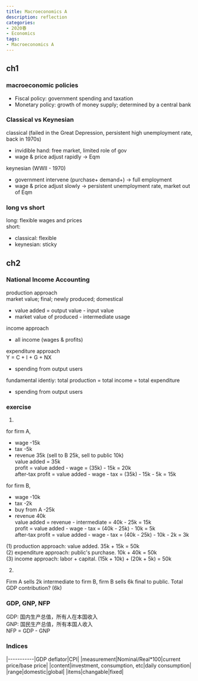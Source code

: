 ```yaml
---
title: Macroeconomics A
description: reflection
categories: 
- 2020春
- Economics
tags:
- Macroeconomics A
---
```

## ch1 
### macroeconomic policies
* Fiscal policy: government spending and taxation  
* Monetary policy: growth of money supply; determined by a central bank  

### Classical vs Keynesian
classical (failed in the Great Depression, persistent high unemployment rate, back in 1970s)
* invidible hand: free market, limited role of gov  
* wage & price adjust rapidly -> Eqm  

keynesian (WWII - 1970)
* government intervene (purchase+ demand+) -> full employment
* wage & price adjust slowly -> persistent unemployment rate, market out of Eqm

### long vs short  
long: flexible wages and prices  
short:
* classical: flexible  
* keynesian: sticky

## ch2
### National Income Accounting  

production approach  
market value; final; newly produced; domestical  
* value added = output value - input value
* market value of produced - intermediate usage  

income approach  
* all income (wages & profits)

expenditure approach  
Y = C + I + G + NX
* spending from output users  

fundamental identiy: total production = total income = total expenditure  
* spending from output users  

### exercise 
1.  
for firm A,  
* wage -15k
* tax -5k
* revenue 35k (sell to B 25k, sell to public 10k)  
value added = 35k  
profit = value added - wage = (35k) - 15k = 20k  
after-tax profit = value added - wage - tax = (35k) - 15k - 5k = 15k  

for firm B,  
* wage -10k
* tax -2k
* buy from A -25k
* revenue 40k  
value added = revenue - intermediate = 40k - 25k = 15k  
profit = value added - wage - tax = (40k - 25k) - 10k = 5k  
after-tax profit = value added - wage - tax = (40k - 25k) - 10k - 2k = 3k

(1) production approach: value added. 35k + 15k = 50k  
(2) expenditure approach: public's purchase. 10k + 40k = 50k  
(3) income approach: labor + capital. (15k + 10k) + (20k + 5k) = 50k

2.  
Firm A sells 2k intermediate to firm B, firm B sells 6k final to public. Total GDP contribution?  (6k)  

### GDP, GNP, NFP  
GDP: 国内生产总值，所有人在本国收入  
GNP: 国民生产总值，所有本国人收入  
NFP = GDP - GNP  

### Indices
|-----------|GDP deflator|CPI|
|measurement|Nominal/Real*100|current price/base price|
|content|investment, consumption, etc|daily consumption|
|range|domestic|global|
|items|changable|fixed|

